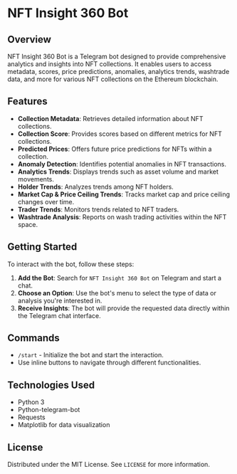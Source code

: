 # NFT Insight 360 Bot

## Overview
NFT Insight 360 Bot is a Telegram bot designed to provide comprehensive analytics and insights into NFT collections. It enables users to access metadata, scores, price predictions, anomalies, analytics trends, washtrade data, and more for various NFT collections on the Ethereum blockchain.

## Features
- **Collection Metadata**: Retrieves detailed information about NFT collections.
- **Collection Score**: Provides scores based on different metrics for NFT collections.
- **Predicted Prices**: Offers future price predictions for NFTs within a collection.
- **Anomaly Detection**: Identifies potential anomalies in NFT transactions.
- **Analytics Trends**: Displays trends such as asset volume and market movements.
- **Holder Trends**: Analyzes trends among NFT holders.
- **Market Cap & Price Ceiling Trends**: Tracks market cap and price ceiling changes over time.
- **Trader Trends**: Monitors trends related to NFT traders.
- **Washtrade Analysis**: Reports on wash trading activities within the NFT space.

## Getting Started
To interact with the bot, follow these steps:

1. **Add the Bot**: Search for `NFT Insight 360 Bot` on Telegram and start a chat.
2. **Choose an Option**: Use the bot's menu to select the type of data or analysis you're interested in.
3. **Receive Insights**: The bot will provide the requested data directly within the Telegram chat interface.

## Commands
- `/start` - Initialize the bot and start the interaction.
- Use inline buttons to navigate through different functionalities.

## Technologies Used
- Python 3
- Python-telegram-bot
- Requests
- Matplotlib for data visualization

## License
Distributed under the MIT License. See `LICENSE` for more information.
